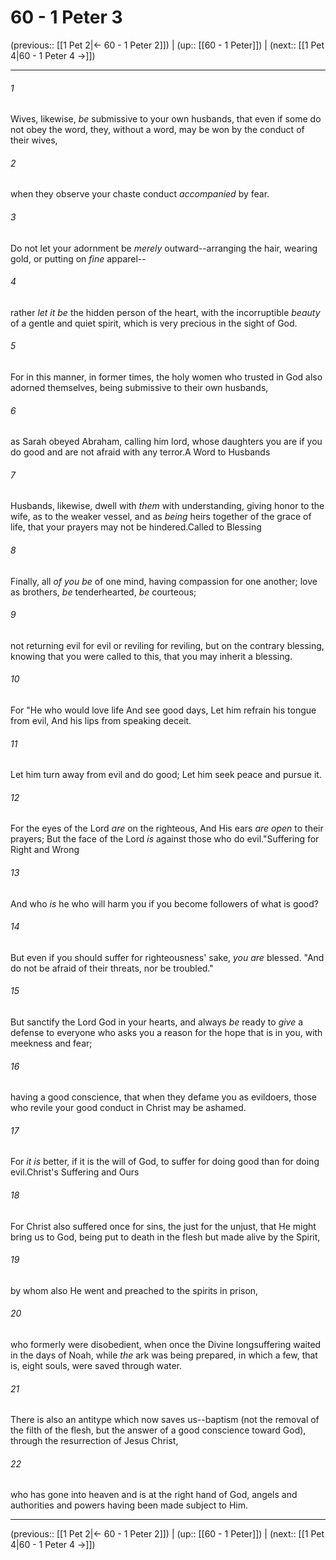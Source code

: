 # 60 - 1 Peter 3

(previous:: [[1 Pet 2|← 60 - 1 Peter 2]]) | (up:: [[60 - 1 Peter]]) | (next:: [[1 Pet 4|60 - 1 Peter 4 →]])

***


###### 1 
Wives, likewise, _be_ submissive to your own husbands, that even if some do not obey the word, they, without a word, may be won by the conduct of their wives, 

###### 2 
when they observe your chaste conduct _accompanied_ by fear. 

###### 3 
Do not let your adornment be _merely_ outward--arranging the hair, wearing gold, or putting on _fine_ apparel-- 

###### 4 
rather _let it be_ the hidden person of the heart, with the incorruptible _beauty_ of a gentle and quiet spirit, which is very precious in the sight of God. 

###### 5 
For in this manner, in former times, the holy women who trusted in God also adorned themselves, being submissive to their own husbands, 

###### 6 
as Sarah obeyed Abraham, calling him lord, whose daughters you are if you do good and are not afraid with any terror.A Word to Husbands 

###### 7 
Husbands, likewise, dwell with _them_ with understanding, giving honor to the wife, as to the weaker vessel, and as _being_ heirs together of the grace of life, that your prayers may not be hindered.Called to Blessing 

###### 8 
Finally, all _of you be_ of one mind, having compassion for one another; love as brothers, _be_ tenderhearted, _be_ courteous; 

###### 9 
not returning evil for evil or reviling for reviling, but on the contrary blessing, knowing that you were called to this, that you may inherit a blessing. 

###### 10 
For "He who would love life And see good days, Let him refrain his tongue from evil, And his lips from speaking deceit. 

###### 11 
Let him turn away from evil and do good; Let him seek peace and pursue it. 

###### 12 
For the eyes of the Lord _are_ on the righteous, And His ears _are open_ to their prayers; But the face of the Lord _is_ against those who do evil."Suffering for Right and Wrong 

###### 13 
And who _is_ he who will harm you if you become followers of what is good? 

###### 14 
But even if you should suffer for righteousness' sake, _you are_ blessed. "And do not be afraid of their threats, nor be troubled." 

###### 15 
But sanctify the Lord God in your hearts, and always _be_ ready to _give_ a defense to everyone who asks you a reason for the hope that is in you, with meekness and fear; 

###### 16 
having a good conscience, that when they defame you as evildoers, those who revile your good conduct in Christ may be ashamed. 

###### 17 
For _it is_ better, if it is the will of God, to suffer for doing good than for doing evil.Christ's Suffering and Ours 

###### 18 
For Christ also suffered once for sins, the just for the unjust, that He might bring us to God, being put to death in the flesh but made alive by the Spirit, 

###### 19 
by whom also He went and preached to the spirits in prison, 

###### 20 
who formerly were disobedient, when once the Divine longsuffering waited in the days of Noah, while _the_ ark was being prepared, in which a few, that is, eight souls, were saved through water. 

###### 21 
There is also an antitype which now saves us--baptism (not the removal of the filth of the flesh, but the answer of a good conscience toward God), through the resurrection of Jesus Christ, 

###### 22 
who has gone into heaven and is at the right hand of God, angels and authorities and powers having been made subject to Him.

***

(previous:: [[1 Pet 2|← 60 - 1 Peter 2]]) | (up:: [[60 - 1 Peter]]) | (next:: [[1 Pet 4|60 - 1 Peter 4 →]])
